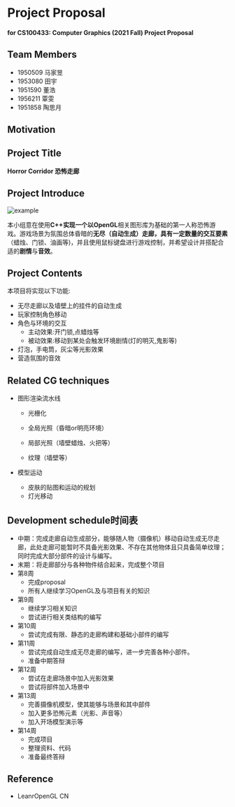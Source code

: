 # Project Proposal

#### for CS100433: Computer Graphics (2021 Fall)  Project Proposal



## Team Members

* 1950509 马家昱
* 1953080 田宇
* 1951590 董浩
* 1956211 覃雯
* 1951858 陶思月

## Motivation



## Project Title

**Horror Corridor 恐怖走廊**

## Project Introduce

![example](https://github.com/imajiayu/Horror_Corridor/blob/master/src/example.png)

本小组意在使用**C++**实现一个以**OpenGL**相关图形库为基础的第一人称恐怖游戏。游戏场景为氛围总体昏暗的**无尽（自动生成）**走廊，具有一定数量的**交互要素**（蜡烛、门锁、油画等)，并且使用鼠标键盘进行游戏控制，并希望设计并搭配合适的**剧情**与**音效**。

## Project Contents
本项目将实现以下功能:

- 无尽走廊以及墙壁上的挂件的自动生成
- 玩家控制角色移动
- 角色与环境的交互
	- 主动效果:开门锁,点蜡烛等
	- 被动效果:移动到某处会触发环境剧情(灯的明灭,鬼影等)
- 灯泡，手电筒，灰尘等光影效果
- 营造氛围的音效

## Related CG techniques

- 图形渲染流水线

  - 光栅化 

  - 全局光照（昏暗or明亮环境） 

  - 局部光照（墙壁蜡烛、火把等） 

  - 纹理（墙壁等） 

- 模型运动

  - 皮肤的贴图和运动的规划
  - 灯光移动

  

## Development schedule时间表

- 中期：完成走廊自动生成部分，能够随人物（摄像机）移动自动生成无尽走廊，此处走廊可能暂时不具备光影效果、不存在其他物体且只具备简单纹理；同时完成大部分部件的设计与编写。
- 末期：将走廊部分与各种物件结合起来，完成整个项目
- 第8周
  - 完成proposal
  - 所有人继续学习OpenGL及与项目有关的知识
- 第9周
  - 继续学习相关知识
  - 尝试进行相关类结构的编写
- 第10周
  - 尝试完成有限、静态的走廊构建和基础小部件的编写
- 第11周
  - 尝试完成自动生成无尽走廊的编写，进一步完善各种小部件。
  - 准备中期答辩
- 第12周
  - 尝试在走廊场景中加入光影效果
  - 尝试将部件加入场景中
- 第13周
  - 完善摄像机模型，使其能够与场景和其中部件
  - 加入更多恐怖元素（光影、声音等）
  - 加入开场模型演示等
- 第14周
  - 完成项目
  - 整理资料、代码
  - 准备最终答辩

## Reference

- LeanrOpenGL CN
